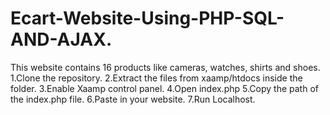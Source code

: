 # Ecart-Website-Using-PHP-SQL-AND-AJAX.
This website contains 16 products like cameras, watches, shirts and shoes.
1.Clone the repository.
2.Extract the files from xaamp/htdocs inside the folder.
3.Enable Xaamp control panel.
4.Open index.php
5.Copy the path of the index.php file.
6.Paste in your website.
7.Run Localhost.
